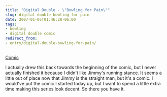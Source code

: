 ```yaml
---
title: "Digital Double - \"Bowling for Pain\""
slug: digital-double-bowling-for-pain
date: 2007-01-05T01:46:28-06:00
tags:
- bowling
- digital double comic
redirect_from:
- entry/digital-double-bowling-for-pain/
---
```

[Comic](http://digitaldouble.smackjeeves.com/comics/98063/)

I actually drew this back towards the beginning of the comic, but I never actually finished it because I didn't like Jimmy's running stance. It seems a little out of place now that Jimmy is the straight man, but it's a comic. I would've put the comic I started today up, but I want to spend a little extra time making this series look decent. So there you have it.
